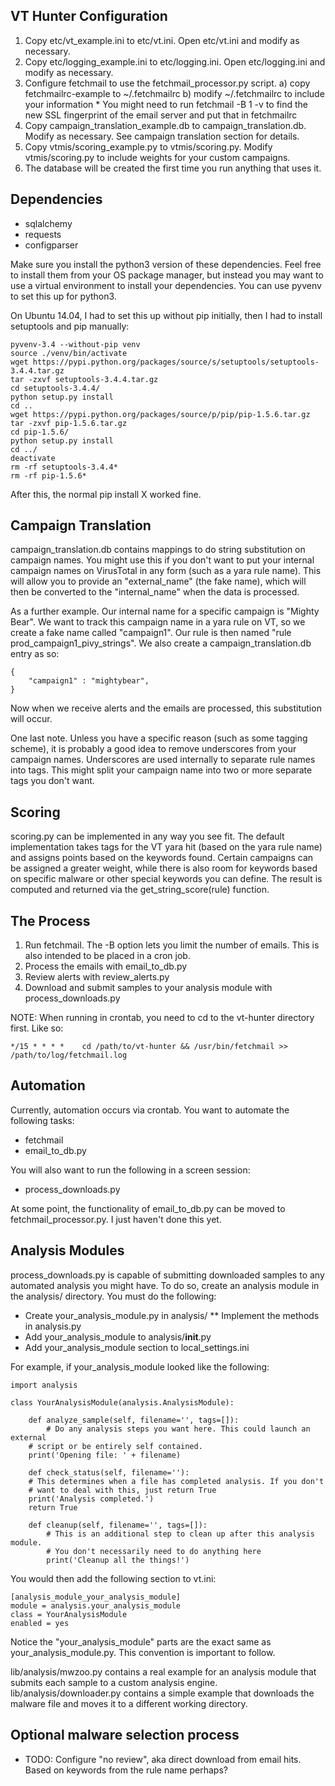 VT Hunter Configuration
-----------------------

1. Copy etc/vt_example.ini to etc/vt.ini. Open etc/vt.ini and modify as necessary.
2. Copy etc/logging_example.ini to etc/logging.ini. Open etc/logging.ini and modify as necessary.
3. Configure fetchmail to use the fetchmail_processor.py script.
	a) copy fetchmailrc-example to ~/.fetchmailrc
	b) modify ~/.fetchmailrc to include your information
		* You might need to run fetchmail -B 1 -v to find the new SSL fingerprint of the email server and put that in fetchmailrc
4. Copy campaign_translation_example.db to campaign_translation.db. Modify as necessary. See campaign translation section for details.
5. Copy vtmis/scoring_example.py to vtmis/scoring.py. Modify vtmis/scoring.py to include weights for your custom campaigns.
6. The database will be created the first time you run anything that uses it.

## Dependencies
* sqlalchemy
* requests
* configparser

Make sure you install the python3 version of these dependencies. Feel free to install them from your OS package manager, but instead you may want to use a virtual environment to install your dependencies. You can use pyvenv to set this up for python3.

On Ubuntu 14.04, I had to set this up without pip initially, then I had to install setuptools and pip manually:

```shell
pyvenv-3.4 --without-pip venv
source ./venv/bin/activate
wget https://pypi.python.org/packages/source/s/setuptools/setuptools-3.4.4.tar.gz
tar -zxvf setuptools-3.4.4.tar.gz 
cd setuptools-3.4.4/
python setup.py install
cd ..
wget https://pypi.python.org/packages/source/p/pip/pip-1.5.6.tar.gz
tar -zxvf pip-1.5.6.tar.gz 
cd pip-1.5.6/
python setup.py install
cd ../
deactivate
rm -rf setuptools-3.4.4*
rm -rf pip-1.5.6*
```

After this, the normal pip install X worked fine.

## Campaign Translation
campaign_translation.db contains mappings to do string substitution on campaign names. You might use this if you don't want to put your internal campaign names on VirusTotal in any form (such as a yara rule name). This will allow you to provide an "external_name" (the fake name), which will then be converted to the "internal_name" when the data is processed.

As a further example. Our internal name for a specific campaign is "Mighty Bear". We want to track this campaign name in a yara rule on VT, so we create a fake name called "campaign1". Our rule is then named "rule prod_campaign1_pivy_strings". We also create a campaign_translation.db entry as so:

```
{
    "campaign1" : "mightybear",
}
```

Now when we receive alerts and the emails are processed, this substitution will occur.

One last note. Unless you have a specific reason (such as some tagging scheme), it is probably a good idea to remove underscores from your campaign names. Underscores are used internally to separate rule names into tags. This might split your campaign name into two or more separate tags you don't want.

## Scoring
scoring.py can be implemented in any way you see fit. The default implementation takes tags for the VT yara hit (based on the yara rule name) and assigns points based on the keywords found. Certain campaigns can be assigned a greater weight, while there is also room for keywords based on specific malware or other special keywords you can define. The result is computed and returned via the get_string_score(rule) function.

## The Process
1. Run fetchmail. The -B option lets you limit the number of emails. This is also intended to be placed in a cron job.
2. Process the emails with email_to_db.py
3. Review alerts with review_alerts.py
4. Download and submit samples to your analysis module with process_downloads.py

NOTE: When running in crontab, you need to cd to the vt-hunter directory first. Like so:
```
*/15 * * * *    cd /path/to/vt-hunter && /usr/bin/fetchmail >> /path/to/log/fetchmail.log
```

## Automation
Currently, automation occurs via crontab. You want to automate the following tasks:
* fetchmail
* email_to_db.py

You will also want to run the following in a screen session:
* process_downloads.py

At some point, the functionality of email_to_db.py can be moved to fetchmail_processor.py. I just haven't done this yet.

## Analysis Modules
process_downloads.py is capable of submitting downloaded samples to any automated analysis you might have. To do so, create an analysis module in the analysis/ directory. You must do the following:
* Create your_analysis_module.py in analysis/
** Implement the methods in analysis.py
* Add your_analysis_module to analysis/__init__.py
* Add your_analysis_module section to local_settings.ini

For example, if your_analysis_module looked like the following:

```
import analysis

class YourAnalysisModule(analysis.AnalysisModule):

    def analyze_sample(self, filename='', tags=[]):
        # Do any analysis steps you want here. This could launch an external
	# script or be entirely self contained.
	print('Opening file: ' + filename)

    def check_status(self, filename=''):
	# This determines when a file has completed analysis. If you don't
	# want to deal with this, just return True
	print('Analysis completed.')
	return True

    def cleanup(self, filename='', tags=[]):
        # This is an additional step to clean up after this analysis module.
        # You don't necessarily need to do anything here
        print('Cleanup all the things!')
```

You would then add the following section to vt.ini:

```
[analysis_module_your_analysis_module]
module = analysis.your_analysis_module
class = YourAnalysisModule 
enabled = yes
```

Notice the "your_analysis_module" parts are the exact same as your_analysis_module.py. This convention is important to follow.

lib/analysis/mwzoo.py contains a real example for an analysis module that submits each sample to a custom analysis engine. 
lib/analysis/downloader.py contains a simple example that downloads the malware file and moves it to a different working directory.

## Optional malware selection process
* TODO: Configure "no review", aka direct download from email hits. Based on keywords from the rule name perhaps?
